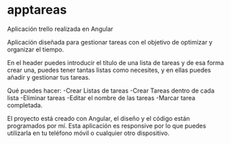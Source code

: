 # apptareas
Aplicación trello realizada en Angular

Aplicación diseñada para gestionar tareas con el objetivo de optimizar y organizar el tiempo.

En el header puedes introducir el título de una lista de tareas y de esa forma crear una, puedes tener tantas listas como necesites,
y en ellas puedes añadir y gestionar tus tareas.

Qué puedes hacer:
-Crear Listas de tareas
-Crear Tareas dentro de cada lista
-Eliminar tareas
-Editar el nombre de las tareas
-Marcar tarea completada.

El proyecto está creado con Angular, el diseño y el código están programados por mí. 
Esta aplicación es responsive por lo que puedes utilizarla en tu teléfono móvil o cualquier otro dispositivo.
